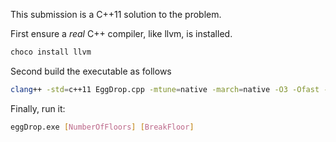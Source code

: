 This submission is a C++11 solution to the problem.

First ensure a *real* C++ compiler, like llvm, is installed.
```bash
choco install llvm
```
Second build the executable as follows
```bash
clang++ -std=c++11 EggDrop.cpp -mtune=native -march=native -O3 -Ofast -DF=false -DI=int -DT=true -DB=bool -DC=char -Dk=sprintf -Dp=printf -DU="unsigned long long" -Dg="atoll" -Dm="static_cast<unsigned long long>" -DX=for -DS=sqrt -DK=break -DO=return -DQ=if -o eggDrop.exe
```
Finally, run it:
```bash
eggDrop.exe [NumberOfFloors] [BreakFloor]
```